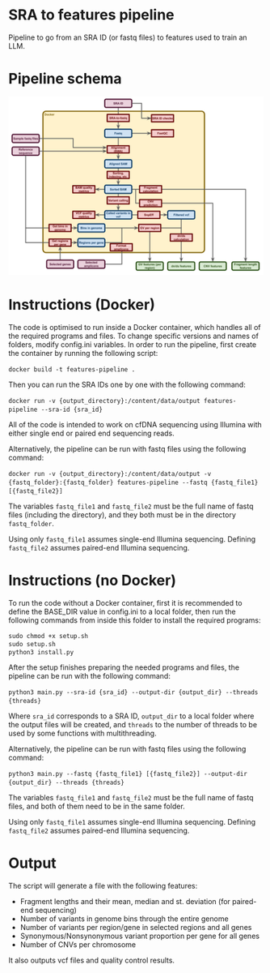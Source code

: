 # SRA to features pipeline

Pipeline to go from an SRA ID (or fastq files) to features used to train an LLM.


# Pipeline schema

![Simplified pipeline ran in these scripts.](/pipeline_full.png)


# Instructions (Docker)

The code is optimised to run inside a Docker container, which handles all of the required programs and files. To change specific versions and names of folders, modify config.ini variables.
In order to run the pipeline, first create the container by running the following script:

`docker build -t features-pipeline .`

Then you can run the SRA IDs one by one with the following command:

`docker run -v {output_directory}:/content/data/output features-pipeline --sra-id {sra_id}`

All of the code is intended to work on cfDNA sequencing using Illumina with either single end or paired end sequencing reads.

Alternatively, the pipeline can be run with fastq files using the following command:

`docker run -v {output_directory}:/content/data/output -v {fastq_folder}:{fastq_folder} features-pipeline --fastq {fastq_file1} [{fastq_file2}]`

The variables `fastq_file1` and `fastq_file2` must be the full name of fastq files (including the directory), and they both must be in the directory `fastq_folder`.

Using only `fastq_file1` assumes single-end Illumina sequencing. Defining `fastq_file2` assumes paired-end Illumina sequencing.


# Instructions (no Docker)

To run the code without a Docker container, first it is recommended to define the BASE_DIR value in config.ini to a local folder, then run the following commands from inside this folder to install the required programs:

```
sudo chmod +x setup.sh
sudo setup.sh
python3 install.py
```

After the setup finishes preparing the needed programs and files, the pipeline can be run with the following command:

`python3 main.py --sra-id {sra_id} --output-dir {output_dir} --threads {threads}`

Where `sra_id` corresponds to a SRA ID, `output_dir` to a local folder where the output files will be created, and `threads` to the number of threads to be used by some functions with multithreading.

Alternatively, the pipeline can be run with fastq files using the following command:

`python3 main.py --fastq {fastq_file1} [{fastq_file2}] --output-dir {output_dir} --threads {threads}`

The variables `fastq_file1` and `fastq_file2` must be the full name of fastq files, and both of them need to be in the same folder.

Using only `fastq_file1` assumes single-end Illumina sequencing. Defining `fastq_file2` assumes paired-end Illumina sequencing.


# Output

The script will generate a file with the following features:
* Fragment lengths and their mean, median and st. deviation (for paired-end sequencing)
* Number of variants in genome bins through the entire genome
* Number of variants per region/gene in selected regions and all genes
* Synonymous/Nonsynonymous variant proportion per gene for all genes
* Number of CNVs per chromosome

It also outputs vcf files and quality control results.

